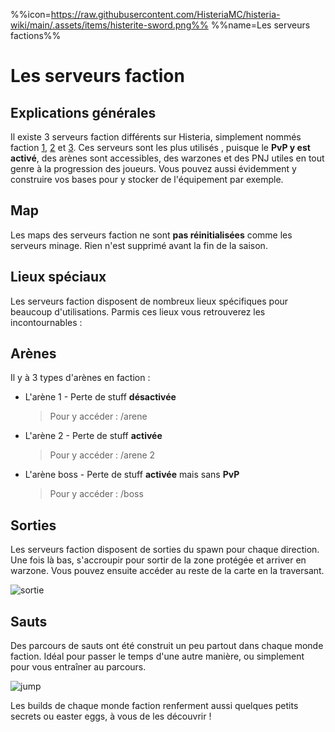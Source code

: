 %%icon=https://raw.githubusercontent.com/HisteriaMC/histeria-wiki/main/.assets/items/histerite-sword.png%%
%%name=Les serveurs factions%%

# Les serveurs faction

## Explications générales
Il existe 3 serveurs faction différents sur Histeria, simplement nommés faction [1](https://histeria.fr/wiki/mondes/faction1), [2](https://histeria.fr/wiki/mondes/faction2) et [3](https://histeria.fr/wiki/mondes/faction3). Ces serveurs sont les plus utilisés , puisque le __PvP y est activé__, des arènes sont accessibles, des warzones et des PNJ utiles en tout genre à la progression des joueurs. Vous pouvez aussi évidemment y construire vos bases pour y stocker de l'équipement par exemple.

## Map
Les maps des serveurs faction ne sont __pas réinitialisées__ comme les serveurs minage. Rien n'est supprimé avant la fin de la saison.


## Lieux spéciaux
Les serveurs faction disposent de nombreux lieux spécifiques pour beaucoup d'utilisations. Parmis ces lieux vous retrouverez les incontournables :

## Arènes
Il y à 3 types d'arènes en faction :
+ L'arène 1 - Perte de stuff __désactivée__

    > Pour y accéder : /arene
+ L'arène 2 - Perte de stuff __activée__

    >Pour y accéder : /arene 2

+ L'arène boss - Perte de stuff __activée__ mais sans __PvP__

    >Pour y accéder : /boss
## Sorties
Les serveurs faction disposent de sorties du spawn pour chaque direction. Une fois là bas, s'accroupir pour sortir de la zone protégée et arriver en warzone. Vous pouvez ensuite accéder au reste de la carte en la traversant.

![sortie](https://raw.githubusercontent.com/HisteriaMC/histeria-wiki/main/.assets/pictures/sortiesv6-5.png)

## Sauts
Des parcours de sauts ont été construit un peu partout dans chaque monde faction. Idéal pour passer le temps d'une autre manière, ou simplement pour vous entraîner au parcours.

![jump](https://raw.githubusercontent.com/HisteriaMC/histeria-wiki/main/.assets/pictures/jumpv6-5.png)

Les builds de chaque monde faction renferment aussi quelques petits secrets ou easter eggs, à vous de les découvrir !
